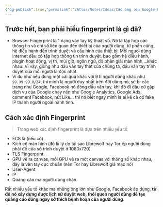 ```yaml
---
{"dg-publish":true,"permalink":"/Atlas/Notes/Ideas/Các ông lớn Google-Facebook-Cloudflare fingerprint (đóng dấu vân tay) các bạn như thế nào/","tags":["on/firefox"]}
---
```


## Trước hết, bạn phải hiểu fingerprint là gì đã?
- Browser Fingerprint là 1 dạng vân tay kỹ thuật số. Nó là tập hợp các thông tin và chỉ số liên quan đến thiết bị của người dùng, từ phần cứng, hệ điều hành đến trình duyệt và cấu hình của thiết bị. Mỗi người dùng internet đều có tập hợp thông tin trình duyệt, bao gồm hệ điều hành, plugin hoạt động, vị trí, múi giờ, ngôn ngữ, độ phân giải màn hình,...khác nhau. Vì vậy, giống như dấu vân tay thật của chúng ta, dấu vân tay trình duyệt của mỗi người là độc nhất.
- Ví dụ như nếu dùng một cái quá khác với 9 tỉ người dùng khác như `99.99.99.0/24`, thì mình là người duy nhất trên đời dùng nó, sẽ bị các trang như Google, Facebook nó đóng dấu vân tay, khi đó đi đâu cứ gặp dịch vụ của Google chạy nền như Google Analytics, Google Ads, comment Facebook, nút Like... thì nó biết ngay mình là ai kể cả có fake IP thành người ngoài hành tinh.  
  
## Cách xác định Fingerprint

>Trang web xác định fingerprint là dựa trên nhiều yếu tố:  
- ECS lạ (nếu có)
- Kích cỡ màn hình (đó là lý do tại sao Librewolf hay Tor ép người dùng phải để cửa sổ trình duyệt ở 1080x720)
- TLS Fingerprint
- GPU vẽ ra canvas, mỗi GPU vẽ ra một canvas với thông số khác nhau, đây là vân tay cực chuẩn (nên Tor hay Librewolf giả mạo nó)
- User-Agent
- IP
- Quảng cáo mà người dùng chặn

Rất nhiều yếu tố khác mà những ông lớn như Google, Facebook áp dụng, **từ đó nó xây dựng được lịch sử duyệt web, thói quen người dùng để tạo quảng cáo đúng ngay sở thích bệnh hoạn của người dùng.**